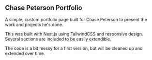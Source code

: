 ## Chase Peterson Portfolio

A simple, custom portfolio page built for Chase Peterson to present the work and projects he's done.

This was built with Next.js using TailwindCSS and responsive design. Several sections are included to be easily extendible.

The code is a bit messy for a first version, but will be cleaned up and extended over time.
